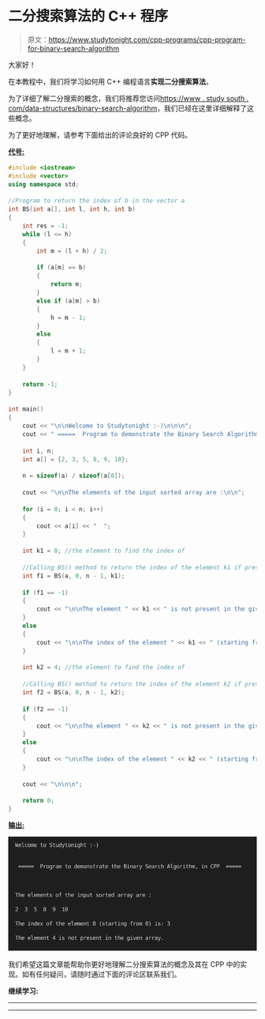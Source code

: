 # 二分搜索算法的 C++ 程序

> 原文：<https://www.studytonight.com/cpp-programs/cpp-program-for-binary-search-algorithm>

大家好！

在本教程中，我们将学习如何用 C++ 编程语言**实现二分搜索算法**。

为了详细了解二分搜索的概念，我们将推荐您访问[https://www . study south . com/data-structures/binary-search-algorithm](https://www.studytonight.com/data-structures/binary-search-algorithm)，我们已经在这里详细解释了这些概念。

为了更好地理解，请参考下面给出的评论良好的 CPP 代码。

<u>**代号:**</u>

```cpp
#include <iostream>
#include <vector>
using namespace std;

//Program to return the index of b in the vector a
int BS(int a[], int l, int h, int b)
{
    int res = -1;
    while (l <= h)
    {
        int m = (l + h) / 2;

        if (a[m] == b)
        {
            return m;
        }
        else if (a[m] > b)
        {
            h = m - 1;
        }
        else
        {
            l = m + 1;
        }
    }

    return -1;
}

int main()
{
    cout << "\n\nWelcome to Studytonight :-)\n\n\n";
    cout << " =====  Program to demonstrate the Binary Search Algorithm, in CPP  ===== \n\n";

    int i, n;
    int a[] = {2, 3, 5, 8, 9, 10};

    n = sizeof(a) / sizeof(a[0]);

    cout << "\n\nThe elements of the input sorted array are :\n\n";

    for (i = 0; i < n; i++)
    {
        cout << a[i] << "  ";
    }

    int k1 = 8; //the element to find the index of

    //Calling BS() method to return the index of the element k1 if present, else -1.
    int f1 = BS(a, 0, n - 1, k1);

    if (f1 == -1)
    {
        cout << "\n\nThe element " << k1 << " is not present in the given array. ";
    }
    else
    {
        cout << "\n\nThe index of the element " << k1 << " (starting from 0) is: " << f1;
    }

    int k2 = 4; //the element to find the index of

    //Calling BS() method to return the index of the element k2 if present, else -1.
    int f2 = BS(a, 0, n - 1, k2);

    if (f2 == -1)
    {
        cout << "\n\nThe element " << k2 << " is not present in the given array. ";
    }
    else
    {
        cout << "\n\nThe index of the element " << k2 << " (starting from 0) is: " << f2;
    }

    cout << "\n\n\n";

    return 0;
} 
```

<u>**输出:**</u>

![C++ BS algo ](img/d43a141323b04f66e4b288142c50154f.png)

我们希望这篇文章能帮助你更好地理解二分搜索算法的概念及其在 CPP 中的实现。如有任何疑问，请随时通过下面的评论区联系我们。

**继续学习:**

* * *

* * *